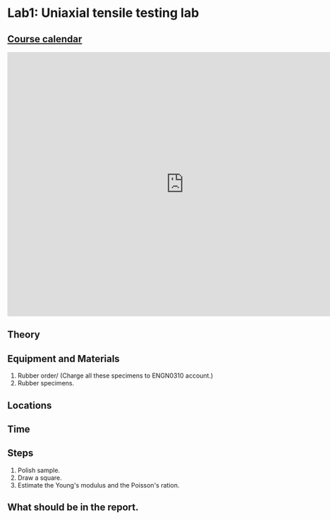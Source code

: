 
# Lab1: Uniaxial tensile testing lab


## [Course calendar](https://calendar.google.com/calendar/embed?src=c_ftk0rj4uauudpfmcmm22plq5ig%40group.calendar.google.com&ctz=America%2FNew_York)

<iframe src="https://calendar.google.com/calendar/embed?src=c_ftk0rj4uauudpfmcmm22plq5ig%40group.calendar.google.com&ctz=America%2FNew_York" style="border: 0" width="800" height="600" frameborder="0" scrolling="no"></iframe>

## Theory




## Equipment and Materials

1. Rubber order/ (Charge all these specimens to ENGN0310 account.)
2. Rubber specimens.  

## Locations
## Time 


## Steps

1. Polish sample. 
2. Draw a square. 
3. Estimate the Young's modulus and the Poisson's ration. 

## What should be in the report.




